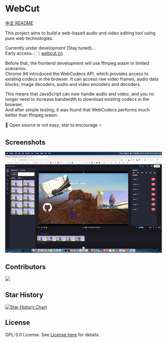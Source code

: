 # WebCut

[中文 README](README-zh.md)

This project aims to build a web-based audio and video editing tool using pure web technologies.

Currently under development (Stay tuned)...  
Early access👉🏻: [webcut.cn](https://webcut.cn)

Before that, the frontend development will use ffmpeg.wasm in limited scenarios.  
Chrome 94 introduced the WebCodecs API, which provides access to existing codecs in the browser. It can access raw video frames, audio data blocks, image decoders, audio and video encoders and decoders.

This means that JavaScript can now handle audio and video, and you no longer need to increase bandwidth to download existing codecs in the browser.  
And after simple testing, it was found that WebCodecs performs much better than ffmpeg.wasm.

🌸 Open source is not easy, star to encourage ⭐️

## Screenshots

![](https://raw.githubusercontent.com/wangrongding/image-house/master/%E6%9C%AA%E5%91%BD%E5%90%8D%2010.png)

## Contributors

<a href="https://github.com/wangrongding/webcut/graphs/contributors">
  <img src="https://contrib.rocks/image?repo=wangrongding/webcut&max=400&columns=20"/>
</a>

## Star History

<a href="https://star-history.com/#wangrongding/webcut">
	<picture>
	  <source
	    media="(prefers-color-scheme: dark)"
	    srcset="https://api.star-history.com/svg?repos=wangrongding/webcut&type=Date&theme=dark"
	  />
	  <source
	    media="(prefers-color-scheme: light)"
	    srcset="https://api.star-history.com/svg?repos=wangrongding/webcut&type=Date"
	  />
	  <img src="https://api.star-history.com/svg?repos=wangrongding/webcut&type=Date" alt="Star History Chart" />
	</picture>
</a>

## License

GPL-3.0 License. See [License here](./LICENSE) for details.
